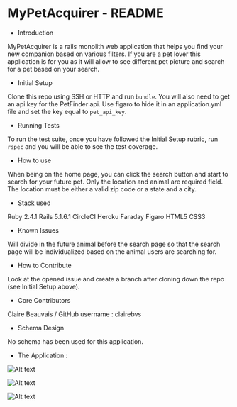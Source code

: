 # MyPetAcquirer - README

* Introduction

MyPetAcquirer is a rails monolith web application that helps you find your new companion based on various filters. If you are a pet lover this application is for you as it will allow to see different pet picture and search for a pet based on your search.

* Initial Setup

Clone this repo using SSH or HTTP and run ``` bundle ```.
You will also need to get an api key for the PetFinder api. Use figaro to hide it in an application.yml file and set the key equal to ``` pet_api_key ```.

* Running Tests

To run the test suite, once you have followed the Initial Setup rubric, run ``` rspec ``` and you will be able to see the test coverage.

* How to use

When being on the home page, you can click the search button and start to search for your future pet. Only the location and animal are required field. The location must be either a valid zip code or a state and a city.

* Stack used

Ruby 2.4.1
Rails 5.1.6.1
CircleCI
Heroku
Faraday
Figaro
HTML5
CSS3

* Known Issues

Will divide in the future animal before the search page so that the search page will be individualized based on the animal users are searching for.

* How to Contribute

Look at the opened issue and create a branch after cloning down the repo (see Initial Setup above).

* Core Contributors

Claire Beauvais / GitHub username : clairebvs

* Schema Design

No schema has been used for this application.

* The Application :

![Alt text](/../master/app/assets/images/home_page.png?raw=true "Optional Title")

![Alt text](/../master/app/assets/images/pet_form.png?raw=true "Optional Title")

![Alt text](/../master/app/assets/images/pet_search_result.png?raw=true "Optional Title")
